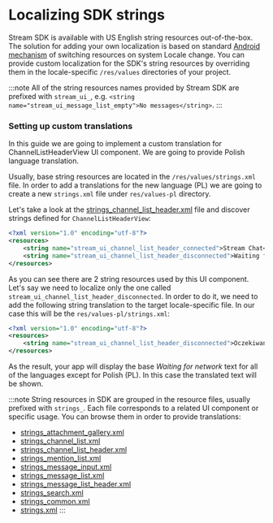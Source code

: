 # Localizing SDK strings

Stream SDK is available with US English string resources out-of-the-box. The solution for adding your own localization is based on standard [Android mechanism](https://developer.android.com/guide/topics/resources/localization) of switching resources on system Locale change. You can provide custom localization for the SDK's string resources by overriding them in the locale-specific `/res/values` directories of your project.
 

:::note
All of the string resources names provided by Stream SDK are prefixed with `stream_ui_`, e.g. `<string name="stream_ui_message_list_empty">No messages</string>`.
:::

### Setting up custom translations

In this guide we are going to implement a custom translation for ChannelListHeaderView UI component. We are going to provide Polish language translation.

Usually, base string resources are located in the `/res/values/strings.xml` file. In order to add a translations for the new language (PL) we are going to create a new `strings.xml` file under `res/values-pl` directory.

Let's take a look at the [strings_channel_list_header.xml](https://github.com/GetStream/stream-chat-android/blob/main/stream-chat-android-ui-components/src/main/res/values/strings_channel_list_header.xml) file and discover strings defined for `ChannelListHeaderView`:
```xml
<?xml version="1.0" encoding="utf-8"?>
<resources>
    <string name="stream_ui_channel_list_header_connected">Stream Chat</string>
    <string name="stream_ui_channel_list_header_disconnected">Waiting for network</string>
</resources>

```

As you can see there are 2 string resources used by this UI component. Let's say we need to localize only the one called `stream_ui_channel_list_header_disconnected`. 
In order to do it, we need to add the following string translation to the target locale-specific file. In our case this will be the `res/values-pl/strings.xml`:
```xml
<?xml version="1.0" encoding="utf-8"?>
<resources>
    <string name="stream_ui_channel_list_header_disconnected">Oczekiwanie na połączenie</string>
</resources>
``` 

As the result, your app will display the base _Waiting for network_ text for all of the languages except for Polish (PL). In this case the translated text will be shown.

:::note
String resources in SDK are grouped in the resource files, usually prefixed with `strings_`. Each file corresponds to a related UI component or specific usage. You can browse them in order to provide translations:
* [strings_attachment_gallery.xml](https://github.com/GetStream/stream-chat-android/blob/main/stream-chat-android-ui-components/src/main/res/values/strings_attachment_gallery.xml) 
* [strings_channel_list.xml](https://github.com/GetStream/stream-chat-android/blob/main/stream-chat-android-ui-components/src/main/res/values/strings_channel_list.xml) 
* [strings_channel_list_header.xml](https://github.com/GetStream/stream-chat-android/blob/main/stream-chat-android-ui-components/src/main/res/values/strings_channel_list_header.xml) 
* [strings_mention_list.xml](https://github.com/GetStream/stream-chat-android/blob/main/stream-chat-android-ui-components/src/main/res/values/strings_mention_list.xml) 
* [strings_message_input.xml](https://github.com/GetStream/stream-chat-android/blob/main/stream-chat-android-ui-components/src/main/res/values/strings_message_input.xml)
* [strings_message_list.xml](https://github.com/GetStream/stream-chat-android/blob/main/stream-chat-android-ui-components/src/main/res/values/strings_message_list.xml) 
* [strings_message_list_header.xml](https://github.com/GetStream/stream-chat-android/blob/main/stream-chat-android-ui-components/src/main/res/values/strings_message_list_header.xml) 
* [strings_search.xml](https://github.com/GetStream/stream-chat-android/blob/main/stream-chat-android-ui-components/src/main/res/values/strings_search.xml) 
* [strings_common.xml](https://github.com/GetStream/stream-chat-android/blob/main/stream-chat-android-ui-components/src/main/res/values/strings_common.xml)
* [strings.xml](https://github.com/GetStream/stream-chat-android/blob/main/stream-chat-android/src/main/res/values/strings.xml)
:::
